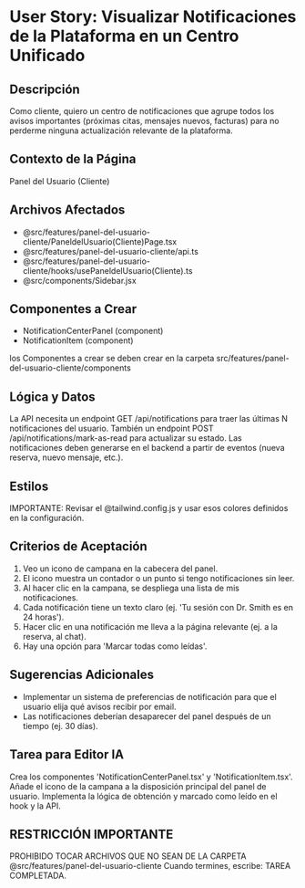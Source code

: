 # User Story: Visualizar Notificaciones de la Plataforma en un Centro Unificado

## Descripción
Como cliente, quiero un centro de notificaciones que agrupe todos los avisos importantes (próximas citas, mensajes nuevos, facturas) para no perderme ninguna actualización relevante de la plataforma.

## Contexto de la Página
Panel del Usuario (Cliente)

## Archivos Afectados
- @src/features/panel-del-usuario-cliente/PaneldelUsuario(Cliente)Page.tsx
- @src/features/panel-del-usuario-cliente/api.ts
- @src/features/panel-del-usuario-cliente/hooks/usePaneldelUsuario(Cliente).ts
- @src/components/Sidebar.jsx

## Componentes a Crear
- NotificationCenterPanel (component)
- NotificationItem (component)

 los Componentes a crear se deben crear en la carpeta src/features/panel-del-usuario-cliente/components

## Lógica y Datos
La API necesita un endpoint GET /api/notifications para traer las últimas N notificaciones del usuario. También un endpoint POST /api/notifications/mark-as-read para actualizar su estado. Las notificaciones deben generarse en el backend a partir de eventos (nueva reserva, nuevo mensaje, etc.).

## Estilos
IMPORTANTE: Revisar el @tailwind.config.js y usar esos colores definidos en la configuración.

## Criterios de Aceptación
1. Veo un icono de campana en la cabecera del panel.
2. El icono muestra un contador o un punto si tengo notificaciones sin leer.
3. Al hacer clic en la campana, se despliega una lista de mis notificaciones.
4. Cada notificación tiene un texto claro (ej. 'Tu sesión con Dr. Smith es en 24 horas').
5. Hacer clic en una notificación me lleva a la página relevante (ej. a la reserva, al chat).
6. Hay una opción para 'Marcar todas como leídas'.

## Sugerencias Adicionales
- Implementar un sistema de preferencias de notificación para que el usuario elija qué avisos recibir por email.
- Las notificaciones deberían desaparecer del panel después de un tiempo (ej. 30 días).

## Tarea para Editor IA
Crea los componentes 'NotificationCenterPanel.tsx' y 'NotificationItem.tsx'. Añade el icono de la campana a la disposición principal del panel de usuario. Implementa la lógica de obtención y marcado como leído en el hook y la API.


## RESTRICCIÓN IMPORTANTE
PROHIBIDO TOCAR ARCHIVOS QUE NO SEAN DE LA CARPETA @src/features/panel-del-usuario-cliente
 Cuando termines, escribe: TAREA COMPLETADA.
